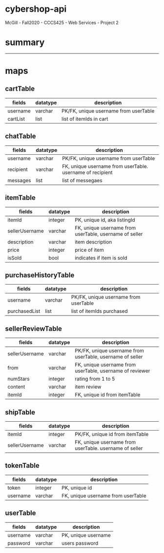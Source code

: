 # cybershop-api
McGill - Fall2020 - CCCS425 - Web Services - Project 2

# summary

---

# maps

## cartTable
| fields | datatype | description |
| --- | --- | --- |
| username | varchar | PK/FK, unique username from userTable |
| cartList | list | list of itemIds in cart |

## chatTable
| fields | datatype | description |
| --- | --- | --- |
| username | varchar | PK/FK, unique username from userTable |
| recipient | varchar | FK, unique username from userTable. username of recipient | 
| messages | list | list of messegaes |

## itemTable
| fields | datatype | description |
| --- | --- | --- |
| itemId | integer | PK, unique id, aka listingId |
| sellerUsername | varchar | FK, unique username from userTable, username of seller |
| description | varchar | item description |
| price | integer | price of item |
| isSold | bool | indicates if item is sold |

## purchaseHistoryTable
| fields | datatype | description |
| --- | --- | --- |
| username | varchar | PK/FK, unique username from userTable |
| purchasedList | list | list of itemIds purchased |

## sellerReviewTable
| fields | datatype | description |
| --- | --- | --- |
| sellerUsername | varchar | PK/FK, unique username from userTable, username of seller |
| from | varchar | FK, unique username from userTable, username of reviewer |
| numStars | integer | rating from 1 to 5 |
| content | varchar | item review |
| itemId | integer | FK, unique id from itemTable |

## shipTable
| fields | datatype | description |
| --- | --- | --- |
| itemId | integer | PK/FK, unique id from itemTable |
| sellerUsername | varchar | FK, unique username from userTable. username of seller |

## tokenTable
| fields | datatype | description |
| --- | --- | --- |
| token | integer | PK, unique id |
| username | varchar | FK, unique username from userTable |

## userTable
| fields | datatype | description |
| --- | --- | --- |
| username | varchar | PK, unique username |
| password | varchar | users password |

